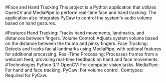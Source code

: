 #Face and Hand Tracking
This project is a Python application that utilizes OpenCV and MediaPipe to perform real-time face and hand tracking. The application also integrates PyCaw to control the system's audio volume based on hand gestures.

#Features
Hand Tracking: Tracks hand movements, landmarks, and distances between fingers.
Volume Control: Adjusts system volume based on the distance between the thumb and pinky fingers.
Face Tracking: Detects and tracks facial landmarks using MediaPipe, with optional features for additional processing.
Real-Time Processing: Processes frames from a webcam feed, providing real-time feedback on hand and face movements.
#Technologies
Python 3.11
OpenCV: For computer vision tasks.
MediaPipe: For hand and face tracking.
PyCaw: For volume control.
Comtypes: Required for PyCaw.
